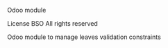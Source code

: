 Odoo module

License BSO All rights reserved

Odoo module to manage leaves validation constraints



